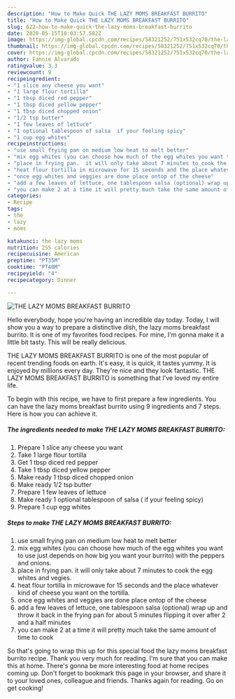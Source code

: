 ```yaml
---
description: "How to Make Quick THE LAZY MOMS BREAKFAST BURRITO"
title: "How to Make Quick THE LAZY MOMS BREAKFAST BURRITO"
slug: 622-how-to-make-quick-the-lazy-moms-breakfast-burrito
date: 2020-05-15T10:03:57.582Z
image: https://img-global.cpcdn.com/recipes/58321252/751x532cq70/the-lazy-moms-breakfast-burrito-recipe-main-photo.jpg
thumbnail: https://img-global.cpcdn.com/recipes/58321252/751x532cq70/the-lazy-moms-breakfast-burrito-recipe-main-photo.jpg
cover: https://img-global.cpcdn.com/recipes/58321252/751x532cq70/the-lazy-moms-breakfast-burrito-recipe-main-photo.jpg
author: Fannie Alvarado
ratingvalue: 3.3
reviewcount: 9
recipeingredient:
- "1 slice any cheese you want"
- "1 large flour tortilla"
- "1 tbsp diced red pepper"
- "1 tbsp diced yellow pepper"
- "1 tbsp diced chopped onion"
- "1/2 tsp butter"
- "1 few leaves of lettuce"
- "1 optional tablespoon of salsa  if your feeling spicy"
- "1 cup egg whites"
recipeinstructions:
- "use small frying pan on medium low heat to melt better"
- "mix egg whites (you can choose how much of the egg whites you want to use just depends on how big you want your burrito) with the peppers and onions."
- "place in frying pan.  it will only take about 7 minutes to cook the egg whites and vegies."
- "heat flour tortilla in microwave for 15 seconds and the place whatever kind of cheese you want on the tortilla."
- "once egg whites and veggies are done place ontop of the cheese"
- "add a few leaves of lettuce, one tablespoon salsa (optional) wrap up and throw it back in the frying pan for about 5 minutes flipping it over after 2 and a half minutes"
- "you can make 2 at a time it will pretty much take the same amount of time to cook"
categories:
- Recipe
tags:
- the
- lazy
- moms

katakunci: the lazy moms 
nutrition: 255 calories
recipecuisine: American
preptime: "PT35M"
cooktime: "PT40M"
recipeyield: "4"
recipecategory: Dinner

---
```



![THE LAZY MOMS BREAKFAST BURRITO](https://img-global.cpcdn.com/recipes/58321252/751x532cq70/the-lazy-moms-breakfast-burrito-recipe-main-photo.jpg)

Hello everybody, hope you're having an incredible day today. Today, I will show you a way to prepare a distinctive dish, the lazy moms breakfast burrito. It is one of my favorites food recipes. For mine, I'm gonna make it a little bit tasty. This will be really delicious.

THE LAZY MOMS BREAKFAST BURRITO is one of the most popular of recent trending foods on earth. It's easy, it is quick, it tastes yummy. It is enjoyed by millions every day. They're nice and they look fantastic. THE LAZY MOMS BREAKFAST BURRITO is something that I've loved my entire life.




To begin with this recipe, we have to first prepare a few ingredients. You can have the lazy moms breakfast burrito using 9 ingredients and 7 steps. Here is how you can achieve it.

<!--inarticleads1-->

##### The ingredients needed to make THE LAZY MOMS BREAKFAST BURRITO:

1. Prepare 1 slice any cheese you want
1. Take 1 large flour tortilla
1. Get 1 tbsp diced red pepper
1. Take 1 tbsp diced yellow pepper
1. Make ready 1 tbsp diced chopped onion
1. Make ready 1/2 tsp butter
1. Prepare 1 few leaves of lettuce
1. Make ready 1 optional tablespoon of salsa ( if your feeling spicy)
1. Prepare 1 cup egg whites




<!--inarticleads2-->

##### Steps to make THE LAZY MOMS BREAKFAST BURRITO:

1. use small frying pan on medium low heat to melt better
1. mix egg whites (you can choose how much of the egg whites you want to use just depends on how big you want your burrito) with the peppers and onions.
1. place in frying pan.  it will only take about 7 minutes to cook the egg whites and vegies.
1. heat flour tortilla in microwave for 15 seconds and the place whatever kind of cheese you want on the tortilla.
1. once egg whites and veggies are done place ontop of the cheese
1. add a few leaves of lettuce, one tablespoon salsa (optional) wrap up and throw it back in the frying pan for about 5 minutes flipping it over after 2 and a half minutes
1. you can make 2 at a time it will pretty much take the same amount of time to cook




So that's going to wrap this up for this special food the lazy moms breakfast burrito recipe. Thank you very much for reading. I'm sure that you can make this at home. There's gonna be more interesting food at home recipes coming up. Don't forget to bookmark this page in your browser, and share it to your loved ones, colleague and friends. Thanks again for reading. Go on get cooking!
